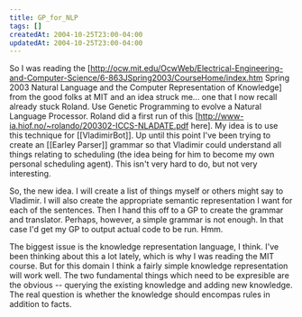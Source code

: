 ```yaml
---
title: GP_for_NLP
tags: []
createdAt: 2004-10-25T23:00-04:00
updatedAt: 2004-10-25T23:00-04:00
---
```


So I was reading  the [http://ocw.mit.edu/OcwWeb/Electrical-Engineering-and-Computer-Science/6-863JSpring2003/CourseHome/index.htm Spring 2003 Natural Language and the Computer Representation of Knowledge] from the good folks at MIT and an idea struck me... one that I now recall already stuck Roland. Use Genetic Programming to evolve a Natural Language Processor. Roland did a first run of this [http://www-ia.hiof.no/~rolando/200302-ICCS-NLADATE.pdf here]. My idea is to use this technique for [[VladimirBot]]. Up until this point I've been trying to create an [[Earley Parser]] grammar so that Vladimir could understand all things relating to scheduling (the idea being for him to become my own personal scheduling agent). This isn't very hard to do, but not very interesting.

So, the new idea. I will create a list of things myself or others might say to Vladimir. I will also create the appropriate semantic representation I want for each of the sentences. Then I hand this off to a GP to create the grammar and translator. Perhaps, however, a simple grammar is not enough. In that case I'd get my GP to output actual code to be run. Hmm.

The biggest issue is the knowledge representation language, I think. I've been thinking about this a lot lately, which is why I was reading the MIT course. But for this domain I think a fairly simple knowledge representation will work well. The two fundamental things which need to be expresible are the obvious -- querying the existing knowledge and adding new knowledge. The real question is whether the knowledge should encompas rules in addition to facts.



